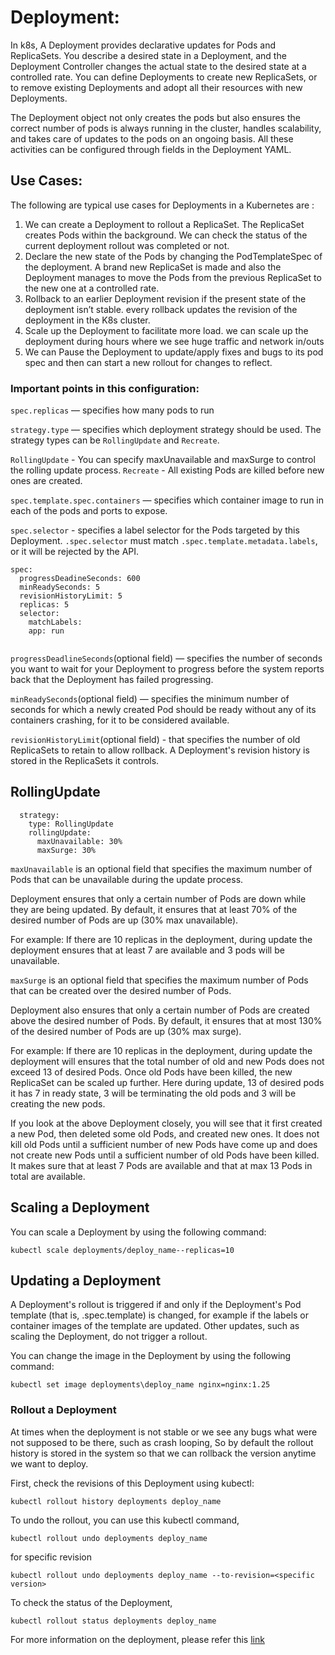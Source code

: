 # Deployment:

In k8s, A Deployment provides declarative updates for Pods and ReplicaSets. You describe a desired state in a Deployment, and the Deployment Controller changes the actual state to the desired state at a controlled rate. You can define Deployments to create new ReplicaSets, or to remove existing Deployments and adopt all their resources with new Deployments.

The Deployment object not only creates the pods but also ensures the correct number of pods is always running in the cluster, handles scalability, and takes care of updates to the pods on an ongoing basis. All these activities can be configured through fields in the Deployment YAML. 

## Use Cases:
The following are typical use cases for Deployments in a Kubernetes are :

1. We can create a Deployment to rollout a ReplicaSet. The ReplicaSet creates Pods within the background. We can check the status of the current deployment rollout was completed or not.
2. Declare the new state of the Pods by changing the PodTemplateSpec of the deployment. A brand new ReplicaSet is made and also the Deployment manages to move the Pods from the previous ReplicaSet to the new one at a controlled rate.
3. Rollback to an earlier Deployment revision if the present state of the deployment isn’t stable. every rollback updates the revision of the deployment in the K8s cluster.
4. Scale up the Deployment to facilitate more load. we can scale up the deployment during hours where we see huge traffic and network in/outs
5. We can Pause the Deployment to update/apply fixes and bugs to its pod spec and then can start a new rollout for changes to reflect.

### Important points in this configuration:

`spec.replicas` — specifies how many pods to run

`strategy.type` — specifies which deployment strategy should be used. The strategy types can be `RollingUpdate` and `Recreate`.

   `RollingUpdate` - You can specify maxUnavailable and maxSurge to control the rolling update process.
   `Recreate` - All existing Pods are killed before new ones are created.
        
`spec.template.spec.containers` — specifies which container image to run in each of the pods and ports to expose.

`spec.selector` - specifies a label selector for the Pods targeted by this Deployment. `.spec.selector` must match `.spec.template.metadata.labels`, or it will be rejected by the API.

```
spec:
  progressDeadineSeconds: 600
  minReadySeconds: 5
  revisionHistoryLimit: 5
  replicas: 5
  selector:
    matchLabels:
    app: run
  
```

`progressDeadlineSeconds`(optional field) — specifies the number of seconds you want to wait for your Deployment to progress before the system reports back that the Deployment has failed progressing.

`minReadySeconds`(optional field) — specifies the minimum number of seconds for which a newly created Pod should be ready without any of its containers crashing, for it to be considered available.

`revisionHistoryLimit`(optional field) - that specifies the number of old ReplicaSets to retain to allow rollback. A Deployment's revision history is stored in the ReplicaSets it controls.

## RollingUpdate

```
  strategy:
    type: RollingUpdate
    rollingUpdate:
      maxUnavailable: 30%
      maxSurge: 30%
```


`maxUnavailable` is an optional field that specifies the maximum number of Pods that can be unavailable during the update process. 

Deployment ensures that only a certain number of Pods are down while they are being updated. By default, it ensures that at least 70% of the desired number of Pods are up (30% max unavailable).

For example: If there are 10 replicas in the deployment, during update the deployment ensures that at least 7 are available and 3 pods will be unavailable.

`maxSurge` is an optional field that specifies the maximum number of Pods that can be created over the desired number of Pods.

Deployment also ensures that only a certain number of Pods are created above the desired number of Pods. By default, it ensures that at most 130% of the desired number of Pods are up (30% max surge).

For example: If there are 10 replicas in the deployment, during update the deployment will ensures that the total number of old and new Pods does not exceed 13 of desired Pods. Once old Pods have been killed, the new ReplicaSet can be scaled up further. 
Here during update, 13 of desired pods it has 7 in ready state, 3 will be terminating the old pods and 3 will be creating the new pods. 

If you look at the above Deployment closely, you will see that it first created a new Pod, then deleted some old Pods, and created new ones. It does not kill old Pods until a sufficient number of new Pods have come up and does not create new Pods until a sufficient number of old Pods have been killed. It makes sure that at least 7 Pods are available and that at max 13 Pods in total are available.


## Scaling a Deployment

You can scale a Deployment by using the following command:

```
kubectl scale deployments/deploy_name--replicas=10
```

## Updating a Deployment

A Deployment's rollout is triggered if and only if the Deployment's Pod template (that is, .spec.template) is changed, for example if the labels or container images of the template are updated. Other updates, such as scaling the Deployment, do not trigger a rollout.

You can change the image in the Deployment by using the following command:

```
kubectl set image deployments\deploy_name nginx=nginx:1.25
```

### Rollout a Deployment

At times when the deployment is not stable or we see any bugs what were not supposed to be there, such as crash looping, So by default the rollout history is stored in the system so that we can rollback the version anytime we want to deploy.

First, check the revisions of this Deployment using kubectl:

```
kubectl rollout history deployments deploy_name
```

To undo the rollout, you can use this kubectl command,

```
kubectl rollout undo deployments deploy_name
```

for specific revision

```
kubectl rollout undo deployments deploy_name --to-revision=<specific version>
```

To check the status of the Deployment,

```
kubectl rollout status deployments deploy_name
```


For more information on the deployment, please refer this [link](https://kubernetes.io/docs/concepts/workloads/controllers/deployment/)





